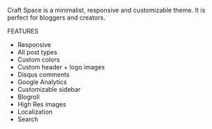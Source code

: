 Craft Space is a minimalist, responsive and customizable theme.
It is perfect for bloggers and creators.

FEATURES
* Responsive
* All post types
* Custom colors
* Custom header + logo images
* Disqus comments
* Google Analytics
* Customizable sidebar
* Blogroll
* High Res images
* Localization
* Search
